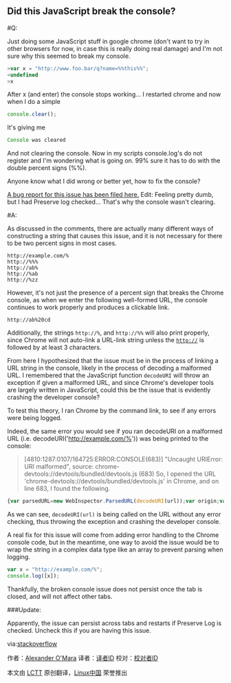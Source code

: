 Did this JavaScript break the console?
---------

#Q:

Just doing some JavaScript stuff in google chrome (don't want to try in other browsers for now, in case this is really doing real damage) and I'm not sure why this seemed to break my console.

```javascript
>var x = "http://www.foo.bar/q?name=%%this%%";
<undefined
>x
```

After x (and enter) the console stops working... I restarted chrome and now when I do a simple

```javascript
console.clear();
```

It's giving me

```javascript
Console was cleared
```

And not clearing the console. Now in my scripts console.log's do not register and I'm wondering what is going on. 99% sure it has to do with the double percent signs (%%).

Anyone know what I did wrong or better yet, how to fix the console?

[A bug report for this issue has been filed here.][1]
Edit: Feeling pretty dumb, but I had Preserve log checked... That's why the console wasn't clearing.

#A:

As discussed in the comments, there are actually many different ways of constructing a string that causes this issue, and it is not necessary for there to be two percent signs in most cases.

```TXT
http://example.com/%
http://%%%
http://ab%
http://%ab
http://%zz
```

However, it's not just the presence of a percent sign that breaks the Chrome console, as when we enter the following well-formed URL, the console continues to work properly and produces a clickable link.

```TXT
http://ab%20cd
```

Additionally, the strings `http://%`, and `http://%%` will also print properly, since Chrome will not auto-link a URL-link string unless the [`http://`][2] is followed by at least 3 characters.

From here I hypothesized that the issue must be in the process of linking a URL string in the console, likely in the process of decoding a malformed URL. I remembered that the JavaScript function `decodeURI` will throw an exception if given a malformed URL, and since Chrome's developer tools are largely written in JavaScript, could this be the issue that is evidently crashing the developer console?

To test this theory, I ran Chrome by the command link, to see if any errors were being logged.

Indeed, the same error you would see if you ran decodeURI on a malformed URL (i.e. decodeURI('http://example.com/%')) was being printed to the console:

>[4810:1287:0107/164725:ERROR:CONSOLE(683)] "Uncaught URIError: URI malformed", source: chrome-devtools://devtools/bundled/devtools.js (683)
>So, I opened the URL 'chrome-devtools://devtools/bundled/devtools.js' in Chrome, and on line 683, I found the following.

```javascript
{var parsedURL=new WebInspector.ParsedURL(decodeURI(url));var origin;var folderPath;var name;if(parsedURL.isValid){origin=parsedURL.scheme+"://"+parsedURL.host;if(parsedURL.port)
```

As we can see, `decodeURI(url)` is being called on the URL without any error checking, thus throwing the exception and crashing the developer console.

A real fix for this issue will come from adding error handling to the Chrome console code, but in the meantime, one way to avoid the issue would be to wrap the string in a complex data type like an array to prevent parsing when logging.

```javascript
var x = "http://example.com/%";
console.log([x]);
```

Thankfully, the broken console issue does not persist once the tab is closed, and will not affect other tabs.

###Update:

Apparently, the issue can persist across tabs and restarts if Preserve Log is checked. Uncheck this if you are having this issue.

via:[stackoverflow](http://stackoverflow.com/questions/27828804/did-this-javascript-break-the-console/27830948#27830948)

作者：[Alexander O'Mara][a]
译者：[译者ID](https://github.com/译者ID)
校对：[校对者ID](https://github.com/校对者ID)

本文由 [LCTT](https://github.com/LCTT/TranslateProject) 原创翻译，[Linux中国](http://linux.cn/) 荣誉推出

[a]:http://stackoverflow.com/users/3155639/alexander-omara
[1]:https://code.google.com/p/chromium/issues/detail?id=446975
[2]:https://developer.mozilla.org/en-US/docs/Web/JavaScript/Reference/Global_Objects/decodeURI